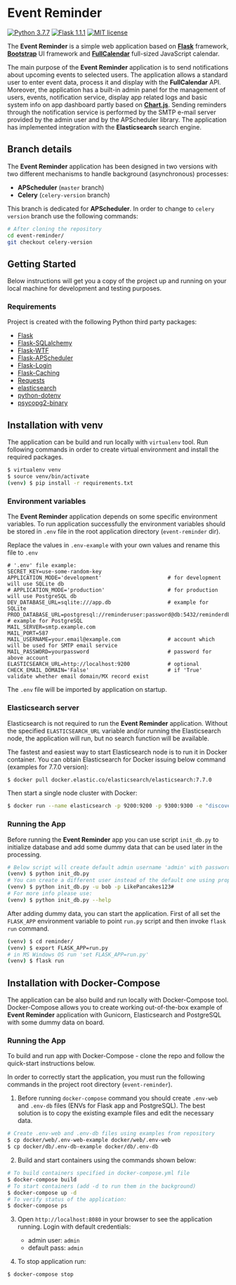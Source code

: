 # Event Reminder

[![Python 3.7.7](https://img.shields.io/badge/python-3.8.5-blue.svg)](https://www.python.org/downloads/release/python-377/)
[![Flask 1.1.1](https://img.shields.io/badge/Flask-1.1.2-blue.svg)](https://flask.palletsprojects.com/en/1.1.x/)
[![MIT license](https://img.shields.io/badge/License-MIT-blue.svg)](https://lbesson.mit-license.org/)

The **Event Reminder** is a simple web application based on **[Flask](https://flask.palletsprojects.com/en/1.1.x/)** framework, **[Bootstrap](https://getbootstrap.com/)** UI framework and **[FullCalendar](https://fullcalendar.io/)** full-sized JavaScript calendar. 
 
The main purpose of the **Event Reminder** application is to send notifications about upcoming events to selected users. The application allows a standard user to enter event data, process it and display with the **FullCalendar** API. Moreover, the application has a built-in admin panel for the management of users, events, notification service, display app related logs and basic system info on app dashboard partly based on **[Chart.js](https://www.chartjs.org/)**. Sending reminders through the notification service is performed by the SMTP e-mail server provided by the admin user and by the APScheduler library.
The application has implemented integration with the **Elasticsearch** search engine.

## Branch details
The **Event Reminder** application has been designed in two versions with two different mechanisms to handle background (asynchronous) processes:
- **APScheduler** (`master` branch)
- **Celery** (`celery-version` branch)

This branch is dedicated for **APScheduler**. In order to change to `celery version` branch use the following commands:
```bash
# After cloning the repository
cd event-reminder/
git checkout celery-version
```

## Getting Started

Below instructions will get you a copy of the project up and running on your local machine for development and testing purposes. 


### Requirements

Project is created with the following Python third party packages:
* [Flask](https://flask.palletsprojects.com/en/1.1.x/)
* [Flask-SQLalchemy](https://flask-sqlalchemy.palletsprojects.com/en/2.x/)
* [Flask-WTF](https://flask-wtf.readthedocs.io/en/stable/)
* [Flask-APScheduler](https://github.com/viniciuschiele/flask-apscheduler)
* [Flask-Login](https://flask-login.readthedocs.io/en/latest/)
* [Flask-Caching](https://flask-caching.readthedocs.io/en/latest/)
* [Requests](https://requests.readthedocs.io/en/master/)
* [elasticsearch](https://pypi.org/project/elasticsearch/)
* [python-dotenv](https://pypi.org/project/python-dotenv/)
* [psycopg2-binary](https://pypi.org/project/psycopg2-binary/)

## Installation with venv

The application can be build and run locally with `virtualenv` tool. Run following commands in order to create virtual environment and install the required packages.

```bash
$ virtualenv venv
$ source venv/bin/activate
(venv) $ pip install -r requirements.txt
```

### Environment variables

The **Event Reminder** application depends on some specific environment variables. 
To run application successfully the environment variables should be stored in `.env` file in the root application directory (`event-reminder` dir).

Replace the values in `.env-example` with your own values and rename this file to `.env`
```
# '.env' file example:
SECRET_KEY=use-some-random-key
APPLICATION_MODE='development'                     # for development will use SQLite db
# APPLICATION_MODE='production'                    # for production will use PostgreSQL db
DEV_DATABASE_URL=sqlite:///app.db                  # example for SQLite
PROD_DATABASE_URL=postgresql://reminderuser:password@db:5432/reminderdb     # example for PostgreSQL
MAIL_SERVER=smtp.example.com
MAIL_PORT=587
MAIL_USERNAME=your.email@example.com               # account which will be used for SMTP email service
MAIL_PASSWORD=yourpassword                         # password for above account
ELASTICSEARCH_URL=http://localhost:9200            # optional
CHECK_EMAIL_DOMAIN='False'                         # if 'True' validate whether email domain/MX record exist 
```
The `.env` file will be imported by application on startup.

### Elasticsearch server
Elasticsearch is not required to run the **Event Reminder** application. Without the specified `ELASTICSEARCH_URL` variable and/or running the Elasticsearch node, the application will run, but no search function will be available.

The fastest and easiest way to start Elasticsearch node is to run it in Docker container.
You can obtain Elasticsearch for Docker issuing below command (examples for 7.7.0 version):
```bash
$ docker pull docker.elastic.co/elasticsearch/elasticsearch:7.7.0
``` 
Then start a single node cluster with Docker:
```bash
$ docker run --name elasticsearch -p 9200:9200 -p 9300:9300 -e "discovery.type=single-node" -d docker.elastic.co/elasticsearch/elasticsearch:7.7.0
```

### Running the App

Before running the **Event Reminder** app you can use script `init_db.py` to initialize database and add some dummy data that can be used later in the processing.
```bash
# Below script will create default admin username 'admin' with password 'admin'
(venv) $ python init_db.py
# You can create a different user instead of the default one using proper options. Below example for username 'bob' with password 'LikePancakes123#'.
(venv) $ python init_db.py -u bob -p LikePancakes123#
# For more info please use:
(venv) $ python init_db.py --help
```

After adding dummy data, you can start the application. First of all set the `FLASK_APP` environment variable to point `run.py` script and then invoke `flask run` command.
```bash
(venv) $ cd reminder/
(venv) $ export FLASK_APP=run.py
# in MS Windows OS run 'set FLASK_APP=run.py'
(venv) $ flask run
```

## Installation with Docker-Compose
The application can be also build and run locally with Docker-Compose tool. Docker-Compose allows you to create working out-of-the-box example of **Event Reminder** application with Gunicorn, Elasticsearch and PostgreSQL with some dummy data on board.

### Running the App
To build and run app with Docker-Compose - clone the repo and follow the quick-start instructions below. 

In order to correctly start the application, you must run the following commands in the project root directory (`event-reminder`).

1. Before running `docker-compose` command you should create `.env-web` and `.env-db` files (ENVs for Flask app and PostgreSQL). The best solution is to copy the existing example files and edit the necessary data.
```bash
# Create .env-web and .env-db files using examples from repository
$ cp docker/web/.env-web-example docker/web/.env-web
$ cp docker/db/.env-db-example docker/db/.env-db
```
2. Build and start containers using the commands shown below:
```bash
# To build containers specified in docker-compose.yml file
$ docker-compose build
# To start containers (add -d to run them in the background)
$ docker-compose up -d
# To verify status of the application:
$ docker-compose ps
```
3. Open `http://localhost:8080` in your browser to see the application running. Login with default credentials:
   - admin user: `admin`
   - default pass: `admin`
   

4. To stop application run:
```bash
$ docker-compose stop
```